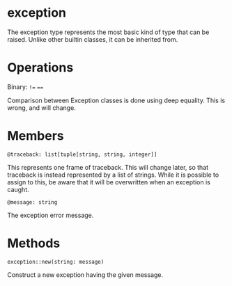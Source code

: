 exception
=========

The exception type represents the most basic kind of type that can be raised. Unlike other builtin classes, it can be inherited from.

# Operations

Binary: `!=` `==`

Comparison between Exception classes is done using deep equality. This is wrong, and will change.

# Members

`@traceback: list[tuple[string, string, integer]]`

This represents one frame of traceback. This will change later, so that traceback is instead represented by a list of strings. While it is possible to assign to this, be aware that it will be overwritten when an exception is caught.


`@message: string`

The exception error message.

# Methods

`exception::new(string: message)`

Construct a new exception having the given message.
